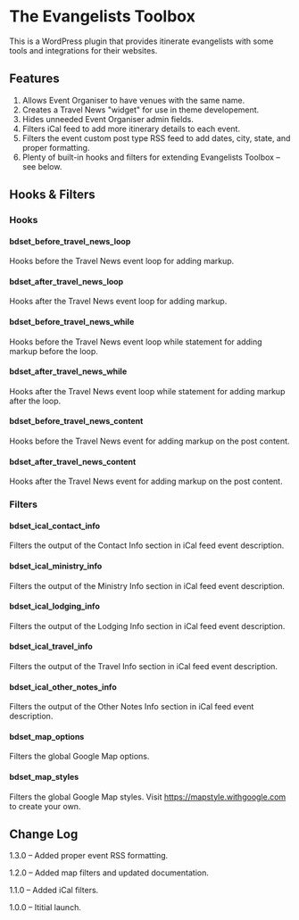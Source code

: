 # The Evangelists Toolbox

This is a WordPress plugin that provides itinerate evangelists with some tools and integrations for their websites.


## Features

1. Allows Event Organiser to have venues with the same name.
2. Creates a Travel News "widget" for use in theme developement.
3. Hides unneeded Event Organiser admin fields.
4. Filters iCal feed to add more itinerary details to each event.
5. Filters the event custom post type RSS feed to add dates, city, state, and proper formatting.
6. Plenty of built-in hooks and filters for extending Evangelists Toolbox – see below.

## Hooks & Filters

### Hooks

#### bdset_before_travel_news_loop
Hooks before the Travel News event loop for adding markup.

#### bdset_after_travel_news_loop
Hooks after the Travel News event loop for adding markup.

#### bdset_before_travel_news_while
Hooks before the Travel News event loop while statement for adding markup before the loop.

#### bdset_after_travel_news_while
Hooks after the Travel News event loop while statement for adding markup after the loop.

#### bdset_before_travel_news_content
Hooks before the Travel News event for adding markup on the post content.

#### bdset_after_travel_news_content
Hooks after the Travel News event for adding markup on the post content.

### Filters

#### bdset_ical_contact_info
Filters the output of the Contact Info section in iCal feed event description.

#### bdset_ical_ministry_info
Filters the output of the Ministry Info section in iCal feed event description.

#### bdset_ical_lodging_info
Filters the output of the Lodging Info section in iCal feed event description.

#### bdset_ical_travel_info
Filters the output of the Travel Info section in iCal feed event description.

#### bdset_ical_other_notes_info
Filters the output of the Other Notes Info section in iCal feed event description.

#### bdset_map_options
Filters the global Google Map options.

#### bdset_map_styles
Filters the global Google Map styles. Visit https://mapstyle.withgoogle.com to create your own.


## Change Log

1.3.0 – Added proper event RSS formatting.

1.2.0 – Added map filters and updated documentation.

1.1.0 – Added iCal filters.

1.0.0 – Ititial launch.
